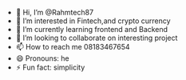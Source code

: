 - 👋 Hi, I’m @Rahmtech87
- 👀 I’m interested in Fintech,and crypto currency
- 🌱 I’m currently learning frontend and Backend
- 💞️ I’m looking to collaborate on interesting project
- 📫 How to reach me 08183467654
- 😄 Pronouns: he
- ⚡ Fun fact: simplicity

<!---
Rahmtech87/Rahmtech87 is a ✨ special ✨ repository because its `README.md` (this file) appears on your GitHub profile.
You can click the Preview link to take a look at your changes.
--->
